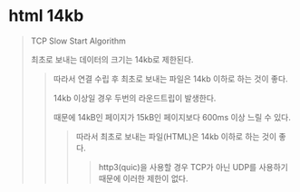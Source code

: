 # html 14kb

> TCP Slow Start Algorithm
>
> 최초로 보내는 데이터의 크기는 14kb로 제한된다.
>
> > 따라서 연결 수립 후 최초로 보내는 파일은 14kb 이하로 하는 것이 좋다.
> >
> > 14kb 이상일 경우 두번의 라운드트립이 발생한다.
> >
> > 때문에 14kB인 페이지가 15kB인 페이지보다 600ms 이상 느릴 수 있다.
> >
> > > 따라서 최초로 보내는 파일(HTML)은 14kb 이하로 하는 것이 좋다.
> > >
> > > > http3(quic)을 사용할 경우 TCP가 아닌 UDP를 사용하기 때문에 이러한 제한이 없다.
